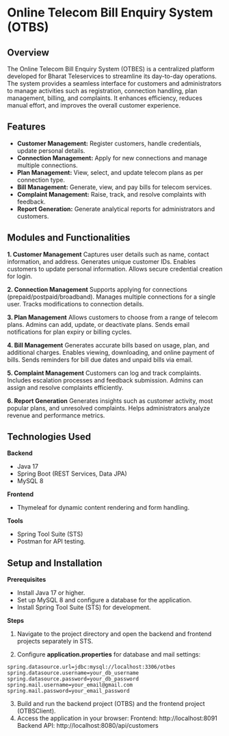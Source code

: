 # Online Telecom Bill Enquiry System (OTBS)

## **Overview**
The Online Telecom Bill Enquiry System (OTBES) is a centralized platform developed for Bharat Teleservices to streamline its day-to-day operations. The system provides a seamless interface for customers and administrators to manage activities such as registration, connection handling, plan management, billing, and complaints. It enhances efficiency, reduces manual effort, and improves the overall customer experience.

## **Features**
- **Customer Management:** Register customers, handle credentials, update personal details.
- **Connection Management:** Apply for new connections and manage multiple connections.
- **Plan Management:** View, select, and update telecom plans as per connection type.
- **Bill Management:** Generate, view, and pay bills for telecom services.
- **Complaint Management:** Raise, track, and resolve complaints with feedback.
- **Report Generation:** Generate analytical reports for administrators and customers.

## **Modules and Functionalities**
**1. Customer Management**
Captures user details such as name, contact information, and address.
Generates unique customer IDs.
Enables customers to update personal information.
Allows secure credential creation for login.

**2. Connection Management**
Supports applying for connections (prepaid/postpaid/broadband).
Manages multiple connections for a single user.
Tracks modifications to connection details.

**3. Plan Management**
Allows customers to choose from a range of telecom plans.
Admins can add, update, or deactivate plans.
Sends email notifications for plan expiry or billing cycles.

**4. Bill Management**
Generates accurate bills based on usage, plan, and additional charges.
Enables viewing, downloading, and online payment of bills.
Sends reminders for bill due dates and unpaid bills via email.

**5. Complaint Management**
Customers can log and track complaints.
Includes escalation processes and feedback submission.
Admins can assign and resolve complaints efficiently.

**6. Report Generation**
Generates insights such as customer activity, most popular plans, and unresolved complaints.
Helps administrators analyze revenue and performance metrics.

## **Technologies Used**
**Backend**
- Java 17
- Spring Boot (REST Services, Data JPA)
- MySQL 8

**Frontend**
- Thymeleaf for dynamic content rendering and form handling.
  
**Tools**
- Spring Tool Suite (STS)
- Postman for API testing.

## **Setup and Installation**
**Prerequisites**
- Install Java 17 or higher.
- Set up MySQL 8 and configure a database for the application.
- Install Spring Tool Suite (STS) for development.

**Steps**

1. Navigate to the project directory and open the backend and frontend projects separately in STS.

2. Configure **application.properties** for database and mail settings:
```application.properties
spring.datasource.url=jdbc:mysql://localhost:3306/otbes
spring.datasource.username=your_db_username
spring.datasource.password=your_db_password
spring.mail.username=your_email@gmail.com
spring.mail.password=your_email_password
```
3. Build and run the backend project (OTBS) and the frontend project (OTBSClient).
4. Access the application in your browser:
Frontend: http://localhost:8091
Backend API: http://localhost:8080/api/customers
